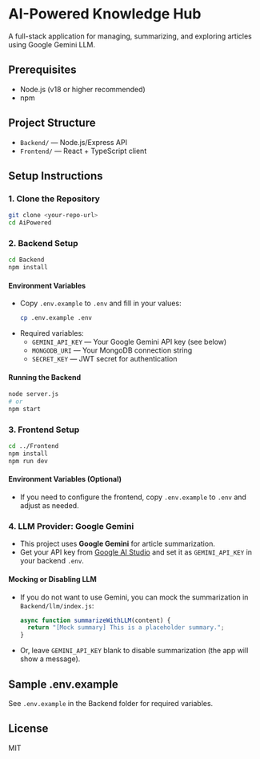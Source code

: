 # AI-Powered Knowledge Hub

A full-stack application for managing, summarizing, and exploring articles using Google Gemini LLM.

## Prerequisites
- Node.js (v18 or higher recommended)
- npm

## Project Structure
- `Backend/` — Node.js/Express API
- `Frontend/` — React + TypeScript client

## Setup Instructions

### 1. Clone the Repository
```sh
git clone <your-repo-url>
cd AiPowered
```

### 2. Backend Setup
```sh
cd Backend
npm install
```

#### Environment Variables
- Copy `.env.example` to `.env` and fill in your values:
  ```sh
  cp .env.example .env
  ```
- Required variables:
  - `GEMINI_API_KEY` — Your Google Gemini API key (see below)
  - `MONGODB_URI` — Your MongoDB connection string
  - `SECRET_KEY` — JWT secret for authentication

#### Running the Backend
```sh
node server.js
# or
npm start
```

### 3. Frontend Setup
```sh
cd ../Frontend
npm install
npm run dev
```

#### Environment Variables (Optional)
- If you need to configure the frontend, copy `.env.example` to `.env` and adjust as needed.

### 4. LLM Provider: Google Gemini
- This project uses **Google Gemini** for article summarization.
- Get your API key from [Google AI Studio](https://aistudio.google.com/app/apikey) and set it as `GEMINI_API_KEY` in your backend `.env`.

#### Mocking or Disabling LLM
- If you do not want to use Gemini, you can mock the summarization in `Backend/llm/index.js`:
  ```js
  async function summarizeWithLLM(content) {
    return "[Mock summary] This is a placeholder summary.";
  }
  ```
- Or, leave `GEMINI_API_KEY` blank to disable summarization (the app will show a message).

## Sample .env.example
See `.env.example` in the Backend folder for required variables.

## License
MIT 